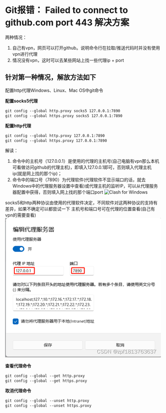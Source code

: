 # Git报错： Failed to connect to github.com port 443 解决方案

两种情况：
1. 自己有vpn，网页可以打开github。说明命令行在拉取/推送代码时并没有使用vpn进行代理
2. 情况没有vpn，这时可以去某些网站上找一些代理ip + port

## 针对第一种情况，解放方法如下

配置http代理Windows、Linux、Mac OS中git命令

**配置socks5代理**
```shell
git config --global http.proxy socks5 127.0.0.1:7890
git config --global https.proxy socks5 127.0.0.1:7890
```

**配置http代理**
```shell
git config --global http.proxy 127.0.0.1:7890
git config --global https.proxy 127.0.0.1:7890
```

解读：
1. 命令中的主机号（127.0.0.1）是使用的代理的主机号(自己电脑有vpn那么本机可看做访问github的代理主机)，即填入127.0.0.1即可，否则填入代理主机 ip(就是网上找的那个ip)；
2. 命令中的端口号（7890）为代理软件(代理软件不显示端口的话，就去Windows中的代理服务器设置中查看)或代理主机的监听IP，可以从代理服务器配置中获得，否则填入网上找的那个端口port 
![Clash for Windows](assets/image.png)

socks5和http两种协议由使用的代理软件决定，不同软件对这两种协议的支持有差异，如果不确定可以都尝试一下
主机号和端口号可在代理的位置查看(自己有vpn的需要查看)
![socks5](assets/socks5.png)


**查看代理命令**
```shell
git config --global --get http.proxy
git config --global --get https.proxy
```

**取消代理命令**
```shell
git config --global --unset http.proxy
git config --global --unset https.proxy
```